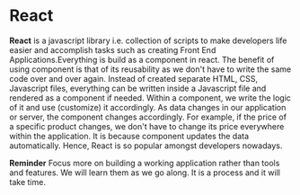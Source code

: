 # React

**React** is a javascript library i.e. collection of scripts to make developers life easier and accomplish tasks such as creating Front End Applications.Everything is build as a component in react. The benefit of using component is that of its reusability as we don't have to write the same code over and over again. Instead of created separate HTML, CSS, Javascript files, everything can be written inside a Javascript file and rendered as a component if needed. Within a component, we write the logic of it and use (customize) it accordingly. As data changes in our application or server, the component changes accordingly. For example, if the price of a specific product changes, we don't have to change its price everywhere within the application. It is because component updates the data automatically. Hence, React is so popular amongst developers nowadays. 

**Reminder** Focus more on building a working application rather than tools and features. We will learn them as we go along. It is a process and it will take time. 
